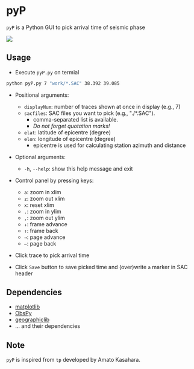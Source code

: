 # pyP
`pyP` is a Python GUI to pick arrival time of seismic phase

![](./image/screen.gif)

## Usage
- Execute `pyP.py` on termial
```zsh
python pyP.py 7 "work/*.SAC" 38.392 39.085
```

- Positional arguments:
  - `displayNum`: number of traces shown at once in display (e.g., 7)
  - `sacfiles`: SAC files you want to pick (e.g., "./*.SAC").
    - comma-separated list is available.
    - *Do not forget quotation marks!*
  - `elat`: latitude of epicentre (degree)
  - `elon`: longitude of epicentre (degree)
    - epicentre is used for calculating station azimuth and distance

- Optional arguments:
  - `-h`, `--help`: show this help message and exit

- Control panel by pressing keys:
  - `a`: zoom in xlim
  - `z`: zoom out xlim
  - `x`: reset xlim
  - `.`: zoom in ylim
  - `,`: zoom out ylim
  - `↓`: frame advance
  - `↑`: frame back
  - `→`: page advance
  - `←`: page back

- Click trace to pick arrival time

- Click `Save` button to save picked time and (over)write `a` marker in SAC header

## Dependencies

- [matplotlib](https://matplotlib.org/)
- [ObsPy](https://docs.obspy.org/)
- [geographiclib](https://pypi.org/project/geographiclib/)
- ... and their dependencies

## Note
`pyP` is inspired from `tp` developed by Amato Kasahara.
